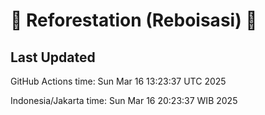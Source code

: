 
# 🌳 Reforestation (Reboisasi) 🌲

## Last Updated

GitHub Actions time: Sun Mar 16 13:23:37 UTC 2025

Indonesia/Jakarta time: Sun Mar 16 20:23:37 WIB 2025
